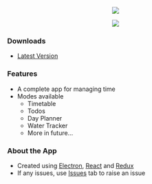 <p align="center">
  <img src='https://raw.githubusercontent.com/cbxdv/TimeRaptor/master/assets/Top.png' />
</p>

<a href='https://github.com/cbxdv/TimeRaptor/actions/workflows/build.yml'>
  <p align='center'>
    <img src='https://github.com/cbxdv/TimeRaptor/actions/workflows/build.yml/badge.svg' />
  </p>
</a>

### Downloads

- [Latest Version](https://github.com/cbxdv/TimeRaptor/releases/latest)

### Features

- A complete app for managing time
- Modes available
  - Timetable
  - Todos
  - Day Planner
  - Water Tracker
  - More in future...

### About the App

- Created using [Electron](https://www.electronjs.org/), [React](https://reactjs.org/) and [Redux](https://redux.js.org/)
- If any issues, use [Issues](https://github.com/cbxdv/TimeRaptor/issues) tab to raise an issue
